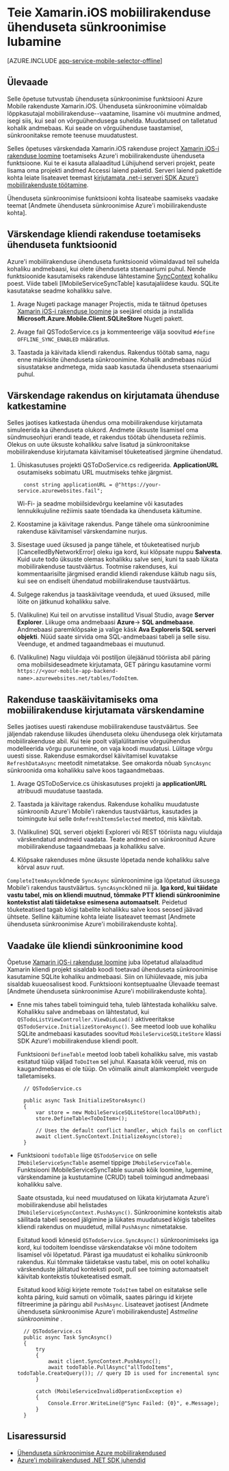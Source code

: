 <properties
    pageTitle="Ühenduseta sünkroonimise lubamine Azure'i mobiilirakenduse (Xamarin iOS)"
    description="Saate teada, kuidas rakenduse teenuse Mobile rakenduse vahemälu ja Sünkrooni ühenduseta andmetega Xamarin iOS-i rakenduse kasutamine"
    documentationCenter="xamarin"
    authors="adrianhall"
    manager="dwrede"
    editor=""
    services="app-service\mobile"/>

<tags
    ms.service="app-service-mobile"
    ms.workload="mobile"
    ms.tgt_pltfrm="mobile-xamarin-ios"
    ms.devlang="dotnet"
    ms.topic="article"
    ms.date="10/01/2016"
    ms.author="adrianha"/>

# <a name="enable-offline-sync-for-your-xamarinios-mobile-app"></a>Teie Xamarin.iOS mobiilirakenduse ühenduseta sünkroonimise lubamine

[AZURE.INCLUDE [app-service-mobile-selector-offline](../../includes/app-service-mobile-selector-offline.md)]

## <a name="overview"></a>Ülevaade

Selle õpetuse tutvustab ühenduseta sünkroonimise funktsiooni Azure Mobile rakenduste Xamarin.iOS. Ühenduseta sünkroonimine võimaldab lõppkasutajal mobiilirakenduse--vaatamine, lisamine või muutmine andmed, isegi siis, kui seal on võrguühendusega suhelda. Muudatused on talletatud kohalik andmebaas. Kui seade on võrguühenduse taastamisel, sünkroonitakse remote teenuse muudatustest.

Selles õpetuses värskendada Xamarin.iOS rakenduse project [Xamarin iOS-i rakenduse loomine] toetamiseks Azure'i mobiilirakenduste ühenduseta funktsioone. Kui te ei kasuta allalaaditud Lühijuhend serveri projekt, peate lisama oma projekti andmed Accessi laiend paketid. Serveri laiend pakettide kohta leiate lisateavet teemast [kirjutamata .net-i serveri SDK Azure'i mobiilirakenduste töötamine](app-service-mobile-dotnet-backend-how-to-use-server-sdk.md).

Ühenduseta sünkroonimise funktsiooni kohta lisateabe saamiseks vaadake teemat [Andmete ühenduseta sünkroonimise Azure'i mobiilirakenduste kohta].

## <a name="update-the-client-app-to-support-offline-features"></a>Värskendage kliendi rakenduse toetamiseks ühenduseta funktsioonid

Azure'i mobiilirakenduse ühenduseta funktsioonid võimaldavad teil suhelda kohaliku andmebaasi, kui olete ühenduseta stsenaariumi puhul. Nende funktsioonide kasutamiseks rakenduse lähtestamine [SyncContext] kohaliku poest. Viide tabeli [IMobileServiceSyncTable] kasutajaliidese kaudu. SQLite kasutatakse seadme kohalikku salve.

1. Avage Nugeti package manager Projectis, mida te täitnud õpetuses [Xamarin iOS-i rakenduse loomine] ja seejärel otsida ja installida **Microsoft.Azure.Mobile.Client.SQLiteStore** Nugeti pakett.

2. Avage fail QSTodoService.cs ja kommenteerige välja soovitud `#define OFFLINE_SYNC_ENABLED` määratlus.

3. Taastada ja käivitada kliendi rakendus. Rakendus töötab sama, nagu enne märkisite ühenduseta sünkroonimine. Kohalik andmebaas nüüd sisustatakse andmetega, mida saab kasutada ühenduseta stsenaariumi puhul.

## <a name="update-sync"></a>Värskendage rakendus on kirjutamata ühenduse katkestamine

Selles jaotises katkestada ühendus oma mobiilirakenduse kirjutamata simuleerida ka ühenduseta olukord. Andmete üksuste lisamisel oma sündmuseohjuri erandi teade, et rakendus töötab ühenduseta režiimis. Olekus on uute üksuste kohalikku salve lisatud ja sünkroonitakse mobiilirakenduse kirjutamata käivitamisel tõuketeatised järgmine ühendatud.

1. Ühiskasutuses projekti QSToDoService.cs redigeerida. **ApplicationURL** osutamiseks sobimatu URL muutmiseks tehke järgmist.

         const string applicationURL = @"https://your-service.azurewebsites.fail";

    Wi-Fi- ja seadme mobiilsidevõrgu keelamine või kasutades lennukikujuline režiimis saate tõendada ka ühenduseta käitumine.

2. Koostamine ja käivitage rakendus. Pange tähele oma sünkroonimine rakenduse käivitamisel värskendamine nurjus.

3. Sisestage uued üksused ja pange tähele, et tõuketeatised nurjub [CancelledByNetworkError] oleku iga kord, kui klõpsate nuppu **Salvesta**. Kuid uute todo üksuste olemas kohalikku salve seni, kuni ta saab lükata mobiilirakenduse taustväärtus.  Tootmise rakenduses, kui kommentaarisilte järgmised erandid kliendi rakenduse käitub nagu siis, kui see on endiselt ühendatud mobiilirakenduse taustväärtus.

4. Sulgege rakendus ja taaskäivitage veenduda, et uued üksused, mille lõite on jätkunud kohalikku salve.

5. (Valikuline) Kui teil on arvutisse installitud Visual Studio, avage **Server Explorer**. Liikuge oma andmebaasi **Azure**-> **SQL andmebaase**. Andmebaasi paremklõpsake ja valige käsk **Ava Exploreris SQL serveri objekti**. Nüüd saate sirvida oma SQL-andmebaasi tabeli ja selle sisu. Veenduge, et andmed tagaandmebaas ei muutunud.

6. (Valikuline) Nagu viiuldaja või postiljon ülejäänud tööriista abil päring oma mobiilsideseadmete kirjutamata, GET päringu kasutamine vormi `https://<your-mobile-app-backend-name>.azurewebsites.net/tables/TodoItem`.

## <a name="update-online-app"></a>Rakenduse taaskäivitamiseks oma mobiilirakenduse kirjutamata värskendamine

Selles jaotises uuesti rakenduse mobiilirakenduse taustväärtus. See jäljendab rakenduse liikudes ühenduseta oleku ühendusega olek kirjutamata mobiilirakenduse abil.   Kui teie poolt väljalülitamise võrguühendus modelleerida võrgu purunemine, on vaja koodi muudatusi.
Lülitage võrgu uuesti sisse.  Rakenduse esmakordsel käivitamisel kuvatakse `RefreshDataAsync` meetodit nimetatakse. See omakorda nõuab `SyncAsync` sünkroonida oma kohalikku salve koos tagaandmebaas.

1. Avage QSToDoService.cs ühiskasutuses projekti ja **applicationURL** atribuudi muudatuse taastada.

2. Taastada ja käivitage rakendus. Rakenduse kohaliku muudatuste sünkroonib Azure'i Mobile'i rakendus taustväärtus, kasutades ja toimingute kui selle `OnRefreshItemsSelected` meetod, mis käivitab.

3. (Valikuline) SQL serveri objekti Exploreri või REST tööriista nagu viiuldaja värskendatud andmeid vaadata. Teate andmed on sünkroonitud Azure mobiilirakenduse tagaandmebaas ja kohalikku salve.

4. Klõpsake rakenduses mõne üksuste lõpetada nende kohalikku salve kõrval asuv ruut.

  `CompleteItemAsync`kõnede `SyncAsync` sünkroonimine iga lõpetatud üksusega Mobile'i rakendus taustväärtus. `SyncAsync`kõned nii ja.
  **Iga kord, kui täidate vastu tabel, mis on kliendi muutnud, tõmmake PTT kliendi sünkroonimine kontekstist alati täidetakse esimesena automaatselt**. Peidetud tõuketeatised tagab kõigi tabelite kohalikku salve koos seosed jäävad ühtsete. Selline käitumine kohta leiate lisateavet teemast [Andmete ühenduseta sünkroonimise Azure'i mobiilirakenduste kohta].

## <a name="review-the-client-sync-code"></a>Vaadake üle kliendi sünkroonimine kood

Õpetuse [Xamarin iOS-i rakenduse loomine] juba lõpetatud allalaaditud Xamarin kliendi projekt sisaldab koodi toetavad ühenduseta sünkroonimise kasutamine SQLite kohaliku andmebaasi. Siin on lühiülevaade, mis juba sisaldab kuueosalisest kood. Funktsiooni kontseptuaalne Ülevaade teemast [Andmete ühenduseta sünkroonimise Azure'i mobiilirakenduste kohta].

* Enne mis tahes tabeli toiminguid teha, tuleb lähtestada kohalikku salve. Kohalikku salve andmebaas on lähtestatud, kui `QSTodoListViewController.ViewDidLoad()` aktiveeritakse `QSTodoService.InitializeStoreAsync()`. See meetod loob uue kohaliku SQLite andmebaasi kasutades soovitud `MobileServiceSQLiteStore` klassi SDK Azure'i mobiilirakenduse kliendi poolt.

    Funktsiooni `DefineTable` meetod loob tabeli kohalikku salve, mis vastab esitatud tüüp väljad `ToDoItem` sel juhul. Kaasata kõik veerud, mis on kaugandmebaas ei ole tüüp. On võimalik ainult alamkomplekt veergude talletamiseks.

        // QSTodoService.cs

        public async Task InitializeStoreAsync()
        {
            var store = new MobileServiceSQLiteStore(localDbPath);
            store.DefineTable<ToDoItem>();

            // Uses the default conflict handler, which fails on conflict
            await client.SyncContext.InitializeAsync(store);
        }


* Funktsiooni `todoTable` liige `QSTodoService` on selle `IMobileServiceSyncTable` asemel tippige `IMobileServiceTable`. Funktsiooni IMobileServiceSyncTable suunab kõik loomine, lugemine, värskendamine ja kustutamine (CRUD) tabeli toimingud andmebaasi kohalikku salve.

    Saate otsustada, kui need muudatused on lükata kirjutamata Azure'i mobiilirakenduse abil helistades `IMobileServiceSyncContext.PushAsync()`. Sünkroonimine kontekstis aitab säilitada tabeli seosed jälgimine ja lükates muudatused kõigis tabelites kliendi rakendus on muudetud, millal `PushAsync` nimetatakse.

    Esitatud koodi kõnesid `QSTodoService.SyncAsync()` sünkroonimiseks iga kord, kui todoitem loendisse värskendatakse või mõne todoitem lisamisel või lõpetatud. Pärast iga muudatust ei kohaliku sünkroonib rakendus. Kui tõmmake täidetakse vastu tabel, mis on ootel kohaliku värskenduste jälitatud konteksti poolt, pull see toiming automaatselt käivitab kontekstis tõuketeatised esmalt.

    Esitatud kood kõigi kirjete remote `TodoItem` tabel on esitatakse selle kohta päring, kuid samuti on võimalik, saates päringu id kirjete filtreerimine ja päringu abil `PushAsync`. Lisateavet jaotisest [Andmete ühenduseta sünkroonimise Azure'i mobiilirakenduste] *Astmeline sünkroonimine* .

        // QSTodoService.cs
        public async Task SyncAsync()
        {
            try
            {
                await client.SyncContext.PushAsync();
                await todoTable.PullAsync("allTodoItems", todoTable.CreateQuery()); // query ID is used for incremental sync
            }

            catch (MobileServiceInvalidOperationException e)
            {
                Console.Error.WriteLine(@"Sync Failed: {0}", e.Message);
            }
        }


## <a name="additional-resources"></a>Lisaressursid

* [Ühenduseta sünkroonimise Azure mobiilirakendused]
* [Azure'i mobiilirakendused .NET SDK juhendid][8]

<!-- Images -->

<!-- URLs. -->
[Xamarin iOS-i rakenduse loomine]: app-service-mobile-xamarin-ios-get-started.md
[Ühenduseta sünkroonimise Azure mobiilirakendused]: app-service-mobile-offline-data-sync.md
[SyncContext]: https://msdn.microsoft.com/library/azure/microsoft.windowsazure.mobileservices.mobileserviceclient.synccontext(v=azure.10).aspx
[8]: app-service-mobile-dotnet-how-to-use-client-library.md
